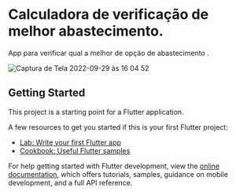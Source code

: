 # Calculadora de verificação de melhor abastecimento.

App para verificar qual a melhor de opção de abastecimento .

![Captura de Tela 2022-09-29 às 16 04 52](https://user-images.githubusercontent.com/83357882/193121653-6bca3ecc-534f-48cb-8a21-94c78493dd94.png)



## Getting Started

This project is a starting point for a Flutter application.

A few resources to get you started if this is your first Flutter project:

- [Lab: Write your first Flutter app](https://docs.flutter.dev/get-started/codelab)
- [Cookbook: Useful Flutter samples](https://docs.flutter.dev/cookbook)

For help getting started with Flutter development, view the
[online documentation](https://docs.flutter.dev/), which offers tutorials,
samples, guidance on mobile development, and a full API reference.
